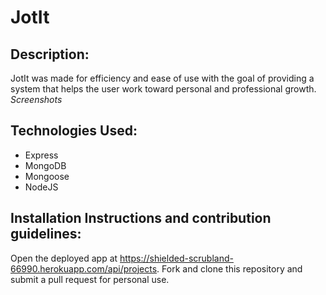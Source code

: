 # JotIt

## Description:

JotIt was made for efficiency and ease of use with the goal of providing a system that helps the user work toward personal and professional growth.
_Screenshots_

## Technologies Used:

- Express
- MongoDB
- Mongoose
- NodeJS

## Installation Instructions and contribution guidelines:

Open the deployed app at https://shielded-scrubland-66990.herokuapp.com/api/projects. Fork and clone this repository and submit a pull request for personal use.
